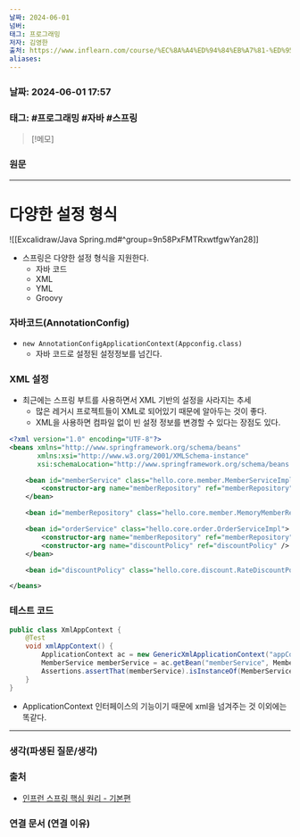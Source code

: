 ```yaml
---
날짜: 2024-06-01
넘버: 
태그: 프로그래밍
저자: 김영한
출처: https://www.inflearn.com/course/%EC%8A%A4%ED%94%84%EB%A7%81-%ED%95%B5%EC%8B%AC-%EC%9B%90%EB%A6%AC-%EA%B8%B0%EB%B3%B8%ED%8E%B8/dashboard
aliases:
---
```

### 날짜:  2024-06-01 17:57

### 태그: #프로그래밍 #자바 #스프링

>[!메모]
>

### 원문
---
# 다양한 설정 형식
![[Excalidraw/Java Spring.md#^group=9n58PxFMTRxwtfgwYan28]]
- 스프링은 다양한 설정 형식을 지원한다.
	- 자바 코드
	- XML
	- YML
	- Groovy
### 자바코드(AnnotationConfig)
- `new AnnotationConfigApplicationContext(Appconfig.class)`
	- 자바 코드로 설정된 설정정보를 넘긴다.
### XML 설정
- 최근에는 스프링 부트를 사용하면서 XML 기반의 설정을 사라지는 추세
	- 많은 레거시 프로젝트들이 XML로 되어있기 때문에 알아두는 것이 좋다.
	- XML을 사용하면 컴파일 없이 빈 설정 정보를 변경할 수 있다는 장점도 있다.
```xml title:"resources/appConfig.xml"
<?xml version="1.0" encoding="UTF-8"?>
<beans xmlns="http://www.springframework.org/schema/beans"
       xmlns:xsi="http://www.w3.org/2001/XMLSchema-instance"
       xsi:schemaLocation="http://www.springframework.org/schema/beans http://www.springframework.org/schema/beans/spring-beans.xsd">

    <bean id="memberService" class="hello.core.member.MemberServiceImpl">
        <constructor-arg name="memberRepository" ref="memberRepository"/>
    </bean>

    <bean id="memberRepository" class="hello.core.member.MemoryMemberRepository" />

    <bean id="orderService" class="hello.core.order.OrderServiceImpl">
        <constructor-arg name="memberRepository" ref="memberRepository" />
        <constructor-arg name="discountPolicy" ref="discountPolicy" />
    </bean>

    <bean id="discountPolicy" class="hello.core.discount.RateDiscountPolicy" />

</beans>
```
### 테스트 코드
```java
public class XmlAppContext {
    @Test
    void xmlAppContext() {
        ApplicationContext ac = new GenericXmlApplicationContext("appConfig.xml");
        MemberService memberService = ac.getBean("memberService", MemberService.class);
        Assertions.assertThat(memberService).isInstanceOf(MemberServiceImpl.class);
    }
}

```
- ApplicationContext 인터페이스의 기능이기 때문에 xml을 넘겨주는 것 이외에는 똑같다.

---
### 생각(파생된 질문/생각)

### 출처
- [인프런 스프링 핵심 원리 - 기본편](https://www.inflearn.com/course/%EC%8A%A4%ED%94%84%EB%A7%81-%ED%95%B5%EC%8B%AC-%EC%9B%90%EB%A6%AC-%EA%B8%B0%EB%B3%B8%ED%8E%B8/dashboard)

### 연결 문서 (연결 이유)
